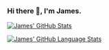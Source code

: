 ### Hi there 👋, I'm James.

[![James' GitHub Stats](https://github-readme-stats.vercel.app/api?username=jcxldn&show_icons=true&theme=transparent)](https://github.com/anuraghazra/github-readme-stats)

[![James' GitHub Language Stats](https://github-readme-stats.vercel.app/api/top-langs/?username=jcxldn&size_weight=0.5&count_weight=0.5&theme=transparent)](https://github.com/anuraghazra/github-readme-stats)



<!--
**jcxldn/jcxldn** is a ✨ _special_ ✨ repository because its `README.md` (this file) appears on your GitHub profile.

Here are some ideas to get you started:

- 🔭 I’m currently working on ...
- 🌱 I’m currently learning ...
- 👯 I’m looking to collaborate on ...
- 🤔 I’m looking for help with ...
- 💬 Ask me about ...
- 📫 How to reach me: ...
- 😄 Pronouns: ...
- ⚡ Fun fact: ...
-->
